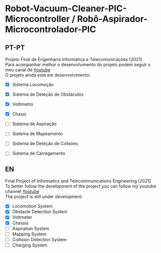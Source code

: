 # Robot-Vacuum-Cleaner-PIC-Microcontroller / Robô-Aspirador-Microcontrolador-PIC

## PT-PT </br>
 Projeto Final de Engenharia Informática e Telecomunicações [2021] </br>
 Para acompanhar melhor o desenvolvimento do projeto podem seguir o meu canal de [Youtube](https://youtube.com/playlist?list=PLLG7E2pYvK0bqYy6P_KKhpyJ8YTemPU45) </br>
 O projeto ainda está em desenvolvimento:
 - [x] Sistema Locomoção
 - [x] Sistema de Deteção de Obstáculos
 - [x] Voltímetro
 - [x] Chassi
 - [ ] Sistema de Aspiração
 - [ ] Sistema de Mapeamento
 - [ ] Sistema de Deteção de Colisões
 - [ ] Sistema de Carregamento
 
 
 ## EN</br>
 Final Project of Informatics and Telecommunications Engineering [2021] </br>
 To better follow the development of the project you can follow my youtube channel [Youtube](https://youtube.com/playlist?list=PLLG7E2pYvK0bqYy6P_KKhpyJ8YTemPU45) </br>
 The project is still under development:
 - [x] Locomotion System
 - [x] Obstacle Detection System
 - [x] Voltmeter
 - [x] Chassis
 - [ ] Aspiration System
 - [ ] Mapping System
 - [ ] Collision Detection System
 - [ ] Charging System
